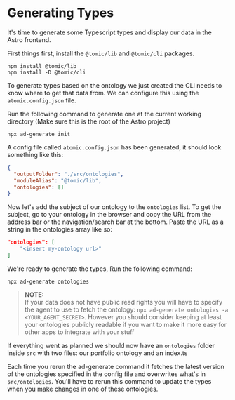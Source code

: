 # Generating Types

It's time to generate some Typescript types and display our data in the Astro frontend.

First things first, install the `@tomic/lib` and `@tomic/cli` packages.

```
npm install @tomic/lib
npm install -D @tomic/cli
```

To generate types based on the ontology we just created the CLI needs to know where to get that data from.
We can configure this using the `atomic.config.json` file.

Run the following command to generate one at the current working directory (Make sure this is the root of the Astro project)

```
npx ad-generate init
```

A config file called `atomic.config.json` has been generated, it should look something like this:

```json
{
  "outputFolder": "./src/ontologies",
  "moduleAlias": "@tomic/lib",
  "ontologies": []
}
```

Now let's add the subject of our ontology to the `ontologies` list.
To get the subject, go to your ontology in the browser and copy the URL from the address bar or the navigation/search bar at the bottom.
Paste the URL as a string in the ontologies array like so:

```json
"ontologies": [
	"<insert my-ontology url>"
]
```

We're ready to generate the types, Run the following command:

```
npx ad-generate ontologies
```

> **NOTE:** </br>
> If your data does not have public read rights you will have to specify the agent to use to fetch the ontology:
> `npx ad-generate ontologies -a <YOUR_AGENT_SECRET>`.
> However you should consider keeping at least your ontologies publicly readable if you want to make it more easy for other apps to integrate with your stuff

If everything went as planned we should now have an `ontologies` folder inside `src` with two files: our portfolio ontology and an index.ts

Each time you rerun the ad-generate command it fetches the latest version of the ontologies specified in the config file and overwrites what's in `src/ontologies`.
You'll have to rerun this command to update the types when you make changes in one of these ontologies.
